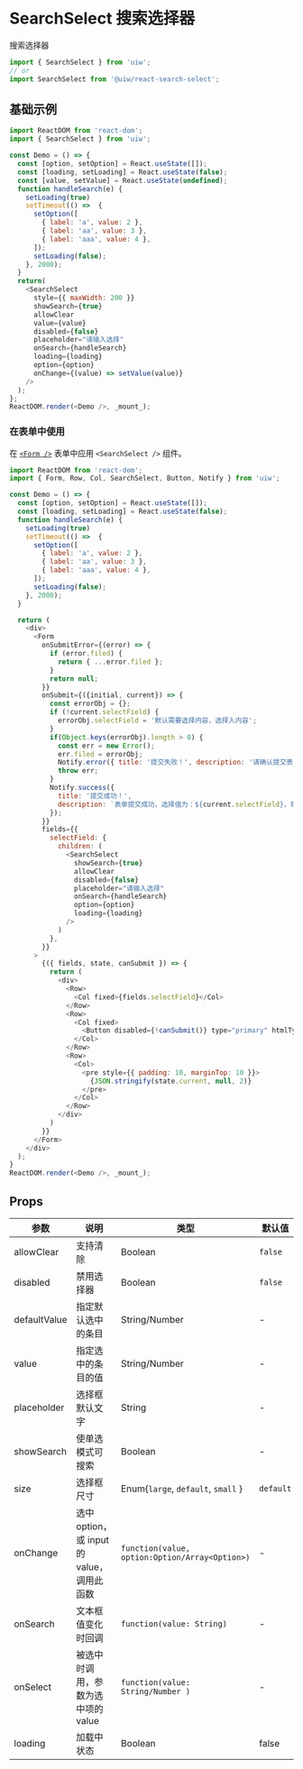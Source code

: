 SearchSelect 搜索选择器
===

搜索选择器

```jsx
import { SearchSelect } from 'uiw';
// or
import SearchSelect from '@uiw/react-search-select';
```

## 基础示例

<!--rehype:bgWhite=true&codeSandbox=true&codePen=true-->
```js
import ReactDOM from 'react-dom';
import { SearchSelect } from 'uiw';

const Demo = () => {
  const [option, setOption] = React.useState([]);
  const [loading, setLoading] = React.useState(false);
  const [value, setValue] = React.useState(undefined);
  function handleSearch(e) {
    setLoading(true)
    setTimeout(() =>  {
      setOption([
        { label: 'a', value: 2 },
        { label: 'aa', value: 3 },
        { label: 'aaa', value: 4 },
      ]);
      setLoading(false);
    }, 2000);
  }
  return(
    <SearchSelect
      style={{ maxWidth: 200 }}
      showSearch={true}
      allowClear
      value={value}
      disabled={false}
      placeholder="请输入选择"
      onSearch={handleSearch}
      loading={loading}
      option={option}
      onChange={(value) => setValue(value)}
    />
  );
};
ReactDOM.render(<Demo />, _mount_);
```

### 在表单中使用

在 [`<Form />`](#/components/form) 表单中应用 `<SearchSelect />` 组件。

<!--rehype:bgWhite=true&codeSandbox=true&codePen=true&noScroll=true-->
```js
import ReactDOM from 'react-dom';
import { Form, Row, Col, SearchSelect, Button, Notify } from 'uiw';

const Demo = () => {
  const [option, setOption] = React.useState([]);
  const [loading, setLoading] = React.useState(false);
  function handleSearch(e) {
    setLoading(true)
    setTimeout(() =>  {
      setOption([
        { label: 'a', value: 2 },
        { label: 'aa', value: 3 },
        { label: 'aaa', value: 4 },
      ]);
      setLoading(false);
    }, 2000);
  }

  return (
    <div>
      <Form
        onSubmitError={(error) => {
          if (error.filed) {
            return { ...error.filed };
          }
          return null;
        }}
        onSubmit={({initial, current}) => {
          const errorObj = {};
          if (!current.selectField) {
            errorObj.selectField = '默认需要选择内容，选择入内容';
          }
          if(Object.keys(errorObj).length > 0) {
            const err = new Error();
            err.filed = errorObj;
            Notify.error({ title: '提交失败！', description: '请确认提交表单是否正确！' });
            throw err;
          }
          Notify.success({
            title: '提交成功！',
            description: `表单提交成功，选择值为：${current.selectField}，将自动填充初始化值！`,
          });
        }}
        fields={{
          selectField: {
            children: (
              <SearchSelect
                showSearch={true}
                allowClear
                disabled={false}
                placeholder="请输入选择"
                onSearch={handleSearch}
                option={option}
                loading={loading}
              />
            )
          },
        }}
      >
        {({ fields, state, canSubmit }) => {
          return (
            <div>
              <Row>
                <Col fixed>{fields.selectField}</Col>
              </Row>
              <Row>
                <Col fixed>
                  <Button disabled={!canSubmit()} type="primary" htmlType="submit">提交</Button>
                </Col>
              </Row>
              <Row>
                <Col>
                  <pre style={{ padding: 10, marginTop: 10 }}>
                    {JSON.stringify(state.current, null, 2)}
                  </pre>
                </Col>
              </Row>
            </div>
          )
        }}
      </Form>
    </div>
  );
}
ReactDOM.render(<Demo />, _mount_);
```

## Props

| 参数 | 说明 | 类型 | 默认值 |
|--------- |-------- |--------- |-------- |
| allowClear | 支持清除 | Boolean | `false` |
| disabled | 禁用选择器 | Boolean | `false` |
| defaultValue | 指定默认选中的条目 | String/Number | - |
| value | 指定选中的条目的值 | String/Number | - |
| placeholder | 选择框默认文字 | String | - |
| showSearch | 使单选模式可搜索 | Boolean | - |
| size | 选择框尺寸 | Enum{`large`, `default`, `small` } | `default` |
| onChange | 选中 option，或 input 的 value，调用此函数 | `function(value, option:Option/Array<Option>)` | - |
| onSearch | 文本框值变化时回调 | `function(value: String)` | - |
| onSelect | 被选中时调用，参数为选中项的 value | `function(value: String/Number )` | - |
| loading | 加载中状态 | Boolean | false |
